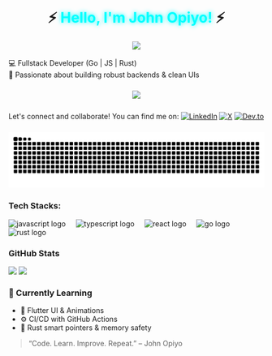 <br clear="both">

<h1 align="center">
  ⚡️ <span style="color:#0ff; text-shadow: 0 0 10px #0ff;">Hello, I'm <strong>John Opiyo</strong>!</span> ⚡️
</h1>

<p align="center">
  <img src="https://readme-typing-svg.herokuapp.com?font=Fira+Code&size=28&pause=1000&color=00F7FF&center=true&width=600&lines=Fullstack+Dev+%7C+Go+%7C+Rust+%7C+JS;Lover+of+Clean+Code+%26+Cool+CLI+Tools;Building+1s+and+0s+with+passion+💙" />
</p>


💻 Fullstack Developer (Go | JS | Rust)  
🚀 Passionate about building robust backends & clean UIs

###

<div align="center">
  <img src="https://profile-counter.glitch.me/SidneyOps75/count.svg?"  />
</div>

###
Let's connect and collaborate! You can find me on:
[![LinkedIn](https://img.shields.io/badge/-LinkedIn-blue?logo=linkedin)](https://www.linkedin.com/in/john-opiyo-b20056141/)
[![X](https://img.shields.io/badge/-Twitter-1DA1F2?logo=twitter)](https://x.com/johnsidops)
[![Dev.to](https://img.shields.io/badge/-Dev.to-000?logo=dev.to)](https://dev.to/sidneyops75)


###

<img src="https://raw.githubusercontent.com/SidneyOps75/SidneyOps75/output/snake.svg" alt="Snake animation" />

### Tech Stacks:
<div align="left">
  <img src="https://cdn.jsdelivr.net/gh/devicons/devicon/icons/javascript/javascript-original.svg" height="40" alt="javascript logo"  />
  <img width="12" />
  <img src="https://cdn.jsdelivr.net/gh/devicons/devicon/icons/typescript/typescript-original.svg" height="40" alt="typescript logo"  />
  <img width="12" />
  <img src="https://cdn.jsdelivr.net/gh/devicons/devicon/icons/react/react-original.svg" height="40" alt="react logo"  />
  <img width="12" />
  <img src="https://cdn.jsdelivr.net/gh/devicons/devicon/icons/go/go-original.svg" height="40" alt="go logo"  />
  <img width="12" />
  <img src="https://skillicons.dev/icons?i=rust" height="40" alt="rust logo"  />
</div>

###

###  GitHub Stats

<p align="left">
  <img src="https://github-readme-stats.vercel.app/api?username=SidneyOps75&show_icons=true&theme=tokyonight" />
  <img src="https://github-readme-stats.vercel.app/api/top-langs/?username=SidneyOps75&layout=compact&theme=tokyonight" />
</p>

### 🧠 Currently Learning

- 📱 Flutter UI & Animations  
- ⚙️ CI/CD with GitHub Actions  
- 🧠 Rust smart pointers & memory safety

> “Code. Learn. Improve. Repeat.” – John Opiyo

